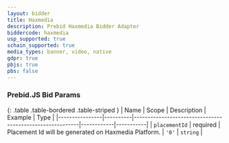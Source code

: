 ```yaml
---
layout: bidder
title: Haxmedia
description: Prebid Haxmedia Bidder Adapter
biddercode: haxmedia
usp_supported: true
schain_supported: true
media_types: banner, video, native
gdpr: true
pbjs: true
pbs: false
---
```


### Prebid.JS Bid Params

{: .table .table-bordered .table-striped }
| Name           | Scope    | Description                                              | Example    | Type      |
|----------------|----------|----------------------------------------------------------|------------|-----------|
| `placementId` | required | Placement Id will be generated on Haxmedia Platform. | `'0'`        | `string` |
